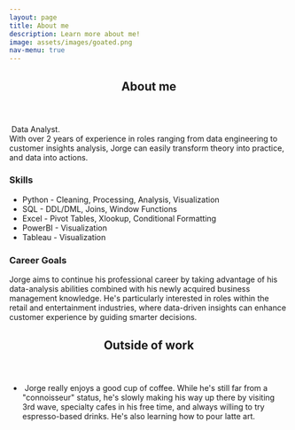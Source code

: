 ```yaml
---
layout: page
title: About me
description: Learn more about me!
image: assets/images/goated.png
nav-menu: true
---
```


<!-- Main -->
<div id="main" class="alt">

<!-- One -->
<section id="one">
	<div class="inner">
		<header class="major">
			<h1>About me</h1>
		</header>

<!-- Content -->
<p><span class="image left"><img src="{% link assets/images/goated.png %}" alt="" /></span>
Data Analyst. <br />
With over 2 years of experience in roles ranging from data engineering to customer insights analysis, Jorge can easily transform theory into practice, and data into actions. </p>

<div class="row">
	<div class="6u 12u$(small)">
		<h3>Skills</h3>
		<p>
			<ul class="alt">
				<li>Python - Cleaning, Processing, Analysis, Visualization</li>
				<li>SQL - DDL/DML, Joins, Window Functions</li>
				<li>Excel - Pivot Tables, Xlookup, Conditional Formatting</li>
				<li>PowerBI - Visualization</li>
				<li>Tableau - Visualization</li>
			</ul>
		</p>
	</div>
	<div class="6u$ 12u$(small)">
		<h3>Career Goals</h3>
		<p>Jorge aims to continue his professional career by taking advantage of his data-analysis abilities combined with his newly acquired business management knowledge. He's particularly interested in roles within the retail and entertainment industries, where data-driven insights can enhance customer experience by guiding smarter decisions. </p>

</div>


<!-- Two -->
<section id="two">
	<div class="inner">
		<header class="major">
			<h2>Outside of work</h2>
		</header>

<!-- Content -->

<ul class="alt">
			<li>
			<span class="image left"><img src="{% link assets/images/latteart.jpeg %}" alt="" /></span>
			Jorge really enjoys a good cup of coffee. While he's still far from a "connoisseur" status, he's slowly making his way up there by visiting 3rd wave, specialty cafes in his free time, and always willing to try espresso-based drinks. He's also learning how to pour latte art.
			</li>
		</ul>